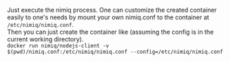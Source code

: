 
Just execute the nimiq process. One can customize the created container easily
to one's needs by mount your own nimiq.conf to the container at `/etc/nimiq/nimiq.conf`.   
Then you can just create the container like (assuming the config is in the current working directory).   
`docker run nimiq/nodejs-client -v $(pwd)/nimiq.conf:/etc/nimiq/nimiq.conf --config=/etc/nimiq/nimiq.conf`
